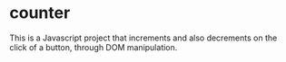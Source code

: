 # counter
This is a Javascript project that increments and also decrements on the click of a button, through DOM manipulation.
